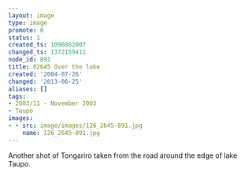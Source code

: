 ```yaml
---
layout: image
type: image
promote: 0
status: 1
created_ts: 1090862007
changed_ts: 1372159411
node_id: 891
title: 02645 Over the lake
created: '2004-07-26'
changed: '2013-06-25'
aliases: []
tags:
- 2003/11 - November 2003
- Taupo
images:
- - src: image/images/126_2645-891.jpg
    name: 126_2645-891.jpg
---
```

Another shot of Tongariro taken from the road around the edge of lake Taupo.
